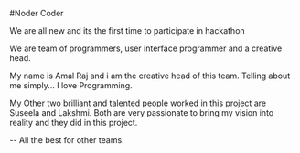 #Noder Coder

We are all new and its the first time to participate in hackathon

We are team of programmers, user interface programmer and a creative head.

My name is Amal Raj and i am the creative head of this team. Telling about me simply... I love Programming.

My Other two brilliant and talented people worked in this project are Suseela and Lakshmi. Both are very passionate to bring my vision into reality and they did in this project.

-- All the best for other teams.

